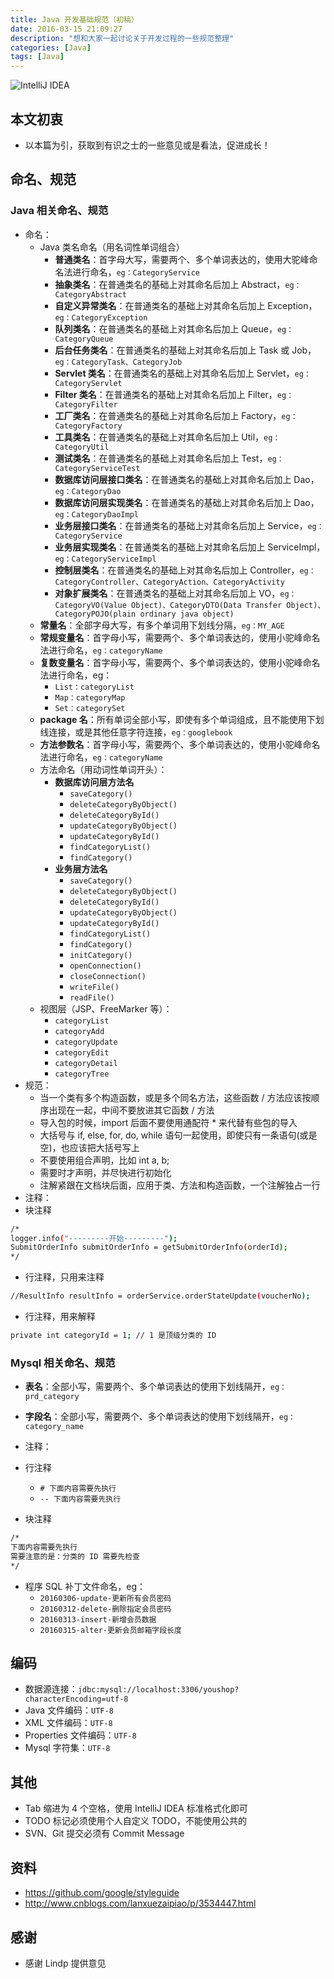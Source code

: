```yaml
---
title: Java 开发基础规范（初稿）
date: 2016-03-15 21:09:27
description: "想和大家一起讨论关于开发过程的一些规范整理"
categories: [Java]
tags: [Java]
---
```



<!-- more -->


![IntelliJ IDEA](http://img.youmeek.com/2016/java-style.jpg)


## 本文初衷

- 以本篇为引，获取到有识之士的一些意见或是看法，促进成长！


## 命名、规范


### Java 相关命名、规范

- 命名：
    - Java 类名命名（用名词性单词组合）
        - **普通类名**：首字母大写，需要两个、多个单词表达的，使用大驼峰命名法进行命名，`eg：CategoryService`
        - **抽象类名**：在普通类名的基础上对其命名后加上 Abstract，`eg：CategoryAbstract`
        - **自定义异常类名**：在普通类名的基础上对其命名后加上 Exception，`eg：CategoryException`
        - **队列类名**：在普通类名的基础上对其命名后加上 Queue，`eg：CategoryQueue`
        - **后台任务类名**：在普通类名的基础上对其命名后加上 Task 或 Job，`eg：CategoryTask、CategoryJob`
        - **Servlet 类名**：在普通类名的基础上对其命名后加上 Servlet，`eg：CategoryServlet`
        - **Filter 类名**：在普通类名的基础上对其命名后加上 Filter，`eg：CategoryFilter`
        - **工厂类名**：在普通类名的基础上对其命名后加上 Factory，`eg：CategoryFactory`
        - **工具类名**：在普通类名的基础上对其命名后加上 Util，`eg：CategoryUtil`
        - **测试类名**：在普通类名的基础上对其命名后加上 Test，`eg：CategoryServiceTest`
        - **数据库访问层接口类名**：在普通类名的基础上对其命名后加上 Dao，`eg：CategoryDao`
        - **数据库访问层实现类名**：在普通类名的基础上对其命名后加上 Dao，`eg：CategoryDaoImpl`
        - **业务层接口类名**：在普通类名的基础上对其命名后加上 Service，`eg：CategoryService`
        - **业务层实现类名**：在普通类名的基础上对其命名后加上 ServiceImpl，`eg：CategoryServiceImpl`
        - **控制层类名**：在普通类名的基础上对其命名后加上 Controller，`eg：CategoryController、CategoryAction、CategoryActivity`
        - **对象扩展类名**：在普通类名的基础上对其命名后加上 VO，`eg：CategoryVO(Value Object)、CategoryDTO(Data Transfer Object)、CategoryPOJO(plain ordinary java object)`
    - **常量名**：全部字母大写，有多个单词用下划线分隔，`eg：MY_AGE`
    - **常规变量名**：首字母小写，需要两个、多个单词表达的，使用小驼峰命名法进行命名，`eg：categoryName`
    - **复数变量名**：首字母小写，需要两个、多个单词表达的，使用小驼峰命名法进行命名，eg：
        - `List：categoryList`
        - `Map：categoryMap`
        - `Set：categorySet`
    - **package 名**：所有单词全部小写，即使有多个单词组成，且不能使用下划线连接，或是其他任意字符连接，`eg：googlebook`
    - **方法参数名**：首字母小写，需要两个、多个单词表达的，使用小驼峰命名法进行命名，`eg：categoryName`
    - 方法命名（用动词性单词开头）：
        - **数据库访问层方法名**
            - `saveCategory()`
            - `deleteCategoryByObject()`
            - `deleteCategoryById()`
            - `updateCategoryByObject()`
            - `updateCategoryById()`
            - `findCategoryList()`
            - `findCategory()`
        - **业务层方法名**
            - `saveCategory()`
            - `deleteCategoryByObject()`
            - `deleteCategoryById()`
            - `updateCategoryByObject()`
            - `updateCategoryById()`
            - `findCategoryList()`
            - `findCategory()`
            - `initCategory()`
            - `openConnection()`
            - `closeConnection()`
            - `writeFile()`
            - `readFile()`
    - 视图层（JSP、FreeMarker 等）：
        - `categoryList`
        - `categoryAdd`
        - `categoryUpdate`
        - `categoryEdit`
        - `categoryDetail`
        - `categoryTree`
- 规范：
    - 当一个类有多个构造函数，或是多个同名方法，这些函数 / 方法应该按顺序出现在一起，中间不要放进其它函数 / 方法
    - 导入包的时候，import 后面不要使用通配符 * 来代替有些包的导入
    - 大括号与 if, else, for, do, while 语句一起使用，即使只有一条语句(或是空)，也应该把大括号写上
    - 不要使用组合声明，比如 int a, b;
    - 需要时才声明，并尽快进行初始化
    - 注解紧跟在文档块后面，应用于类、方法和构造函数，一个注解独占一行
- 注释：
- 块注释

``` bash
/*
logger.info("---------开始---------");
SubmitOrderInfo submitOrderInfo = getSubmitOrderInfo(orderId);
*/
```

- 行注释，只用来注释

``` bash
//ResultInfo resultInfo = orderService.orderStateUpdate(voucherNo);
```

- 行注释，用来解释

``` bash
private int categoryId = 1; // 1 是顶级分类的 ID
```


### Mysql 相关命名、规范


- **表名**：全部小写，需要两个、多个单词表达的使用下划线隔开，`eg：prd_category`
- **字段名**：全部小写，需要两个、多个单词表达的使用下划线隔开，`eg：category_name`
- 注释：
- 行注释
    - `# 下面内容需要先执行`
    - `-- 下面内容需要先执行`

- 块注释

``` bash
/*
下面内容需要先执行
需要注意的是：分类的 ID 需要先检查
*/
```

- 程序 SQL 补丁文件命名，eg：
    - `20160306-update-更新所有会员密码`
    - `20160312-delete-删除指定会员密码`
    - `20160313-insert-新增会员数据`
    - `20160315-alter-更新会员邮箱字段长度`


## 编码

- 数据源连接：`jdbc:mysql://localhost:3306/youshop?characterEncoding=utf-8`
- Java 文件编码：`UTF-8`
- XML 文件编码：`UTF-8`
- Properties 文件编码：`UTF-8`
- Mysql 字符集：`UTF-8`



## 其他

- Tab 缩进为 4 个空格，使用 IntelliJ IDEA 标准格式化即可
- TODO 标记必须使用个人自定义 TODO，不能使用公共的
- SVN、Git 提交必须有 Commit Message


## 资料

- <https://github.com/google/styleguide>
- <http://www.cnblogs.com/lanxuezaipiao/p/3534447.html>

## 感谢

- 感谢 Lindp 提供意见
